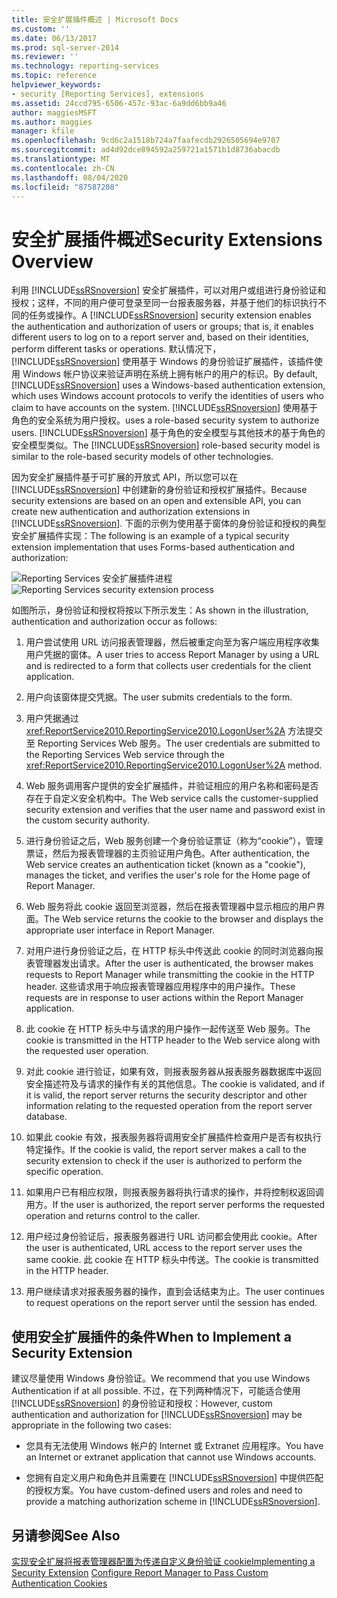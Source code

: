 ```yaml
---
title: 安全扩展插件概述 | Microsoft Docs
ms.custom: ''
ms.date: 06/13/2017
ms.prod: sql-server-2014
ms.reviewer: ''
ms.technology: reporting-services
ms.topic: reference
helpviewer_keywords:
- security [Reporting Services], extensions
ms.assetid: 24ccd795-6506-457c-93ac-6a9dd6bb9a46
author: maggiesMSFT
ms.author: maggies
manager: kfile
ms.openlocfilehash: 9cd6c2a1518b724a7faafecdb2926505694e9707
ms.sourcegitcommit: ad4d92dce894592a259721a1571b1d8736abacdb
ms.translationtype: MT
ms.contentlocale: zh-CN
ms.lasthandoff: 08/04/2020
ms.locfileid: "87587208"
---
```

# <a name="security-extensions-overview"></a><span data-ttu-id="f740f-102">安全扩展插件概述</span><span class="sxs-lookup"><span data-stu-id="f740f-102">Security Extensions Overview</span></span>
  <span data-ttu-id="f740f-103">利用 [!INCLUDE[ssRSnoversion](../../../includes/ssrsnoversion-md.md)] 安全扩展插件，可以对用户或组进行身份验证和授权；这样，不同的用户便可登录至同一台报表服务器，并基于他们的标识执行不同的任务或操作。</span><span class="sxs-lookup"><span data-stu-id="f740f-103">A [!INCLUDE[ssRSnoversion](../../../includes/ssrsnoversion-md.md)] security extension enables the authentication and authorization of users or groups; that is, it enables different users to log on to a report server and, based on their identities, perform different tasks or operations.</span></span> <span data-ttu-id="f740f-104">默认情况下，[!INCLUDE[ssRSnoversion](../../../includes/ssrsnoversion-md.md)] 使用基于 Windows 的身份验证扩展插件，该插件使用 Windows 帐户协议来验证声明在系统上拥有帐户的用户的标识。</span><span class="sxs-lookup"><span data-stu-id="f740f-104">By default, [!INCLUDE[ssRSnoversion](../../../includes/ssrsnoversion-md.md)] uses a Windows-based authentication extension, which uses Windows account protocols to verify the identities of users who claim to have accounts on the system.</span></span> [!INCLUDE[ssRSnoversion](../../../includes/ssrsnoversion-md.md)] <span data-ttu-id="f740f-105">使用基于角色的安全系统为用户授权。</span><span class="sxs-lookup"><span data-stu-id="f740f-105">uses a role-based security system to authorize users.</span></span> <span data-ttu-id="f740f-106">[!INCLUDE[ssRSnoversion](../../../includes/ssrsnoversion-md.md)] 基于角色的安全模型与其他技术的基于角色的安全模型类似。</span><span class="sxs-lookup"><span data-stu-id="f740f-106">The [!INCLUDE[ssRSnoversion](../../../includes/ssrsnoversion-md.md)] role-based security model is similar to the role-based security models of other technologies.</span></span>

 <span data-ttu-id="f740f-107">因为安全扩展插件基于可扩展的开放式 API，所以您可以在 [!INCLUDE[ssRSnoversion](../../../includes/ssrsnoversion-md.md)] 中创建新的身份验证和授权扩展插件。</span><span class="sxs-lookup"><span data-stu-id="f740f-107">Because security extensions are based on an open and extensible API, you can create new authentication and authorization extensions in [!INCLUDE[ssRSnoversion](../../../includes/ssrsnoversion-md.md)].</span></span> <span data-ttu-id="f740f-108">下面的示例为使用基于窗体的身份验证和授权的典型安全扩展插件实现：</span><span class="sxs-lookup"><span data-stu-id="f740f-108">The following is an example of a typical security extension implementation that uses Forms-based authentication and authorization:</span></span>

 <span data-ttu-id="f740f-109">![Reporting Services 安全扩展插件进程](../../media/rosettasecurityextensionflow.gif "Reporting Services 安全扩展插件进程")</span><span class="sxs-lookup"><span data-stu-id="f740f-109">![Reporting Services security extension process](../../media/rosettasecurityextensionflow.gif "Reporting Services security extension process")</span></span>

 <span data-ttu-id="f740f-110">如图所示，身份验证和授权将按以下所示发生：</span><span class="sxs-lookup"><span data-stu-id="f740f-110">As shown in the illustration, authentication and authorization occur as follows:</span></span>

1.  <span data-ttu-id="f740f-111">用户尝试使用 URL 访问报表管理器，然后被重定向至为客户端应用程序收集用户凭据的窗体。</span><span class="sxs-lookup"><span data-stu-id="f740f-111">A user tries to access Report Manager by using a URL and is redirected to a form that collects user credentials for the client application.</span></span>

2.  <span data-ttu-id="f740f-112">用户向该窗体提交凭据。</span><span class="sxs-lookup"><span data-stu-id="f740f-112">The user submits credentials to the form.</span></span>

3.  <span data-ttu-id="f740f-113">用户凭据通过 <xref:ReportService2010.ReportingService2010.LogonUser%2A> 方法提交至 Reporting Services Web 服务。</span><span class="sxs-lookup"><span data-stu-id="f740f-113">The user credentials are submitted to the Reporting Services Web service through the <xref:ReportService2010.ReportingService2010.LogonUser%2A> method.</span></span>

4.  <span data-ttu-id="f740f-114">Web 服务调用客户提供的安全扩展插件，并验证相应的用户名称和密码是否存在于自定义安全机构中。</span><span class="sxs-lookup"><span data-stu-id="f740f-114">The Web service calls the customer-supplied security extension and verifies that the user name and password exist in the custom security authority.</span></span>

5.  <span data-ttu-id="f740f-115">进行身份验证之后，Web 服务创建一个身份验证票证（称为“cookie”），管理票证，然后为报表管理器的主页验证用户角色。</span><span class="sxs-lookup"><span data-stu-id="f740f-115">After authentication, the Web service creates an authentication ticket (known as a "cookie"), manages the ticket, and verifies the user's role for the Home page of Report Manager.</span></span>

6.  <span data-ttu-id="f740f-116">Web 服务将此 cookie 返回至浏览器，然后在报表管理器中显示相应的用户界面。</span><span class="sxs-lookup"><span data-stu-id="f740f-116">The Web service returns the cookie to the browser and displays the appropriate user interface in Report Manager.</span></span>

7.  <span data-ttu-id="f740f-117">对用户进行身份验证之后，在 HTTP 标头中传送此 cookie 的同时浏览器向报表管理器发出请求。</span><span class="sxs-lookup"><span data-stu-id="f740f-117">After the user is authenticated, the browser makes requests to Report Manager while transmitting the cookie in the HTTP header.</span></span> <span data-ttu-id="f740f-118">这些请求用于响应报表管理器应用程序中的用户操作。</span><span class="sxs-lookup"><span data-stu-id="f740f-118">These requests are in response to user actions within the Report Manager application.</span></span>

8.  <span data-ttu-id="f740f-119">此 cookie 在 HTTP 标头中与请求的用户操作一起传送至 Web 服务。</span><span class="sxs-lookup"><span data-stu-id="f740f-119">The cookie is transmitted in the HTTP header to the Web service along with the requested user operation.</span></span>

9. <span data-ttu-id="f740f-120">对此 cookie 进行验证，如果有效，则报表服务器从报表服务器数据库中返回安全描述符及与请求的操作有关的其他信息。</span><span class="sxs-lookup"><span data-stu-id="f740f-120">The cookie is validated, and if it is valid, the report server returns the security descriptor and other information relating to the requested operation from the report server database.</span></span>

10. <span data-ttu-id="f740f-121">如果此 cookie 有效，报表服务器将调用安全扩展插件检查用户是否有权执行特定操作。</span><span class="sxs-lookup"><span data-stu-id="f740f-121">If the cookie is valid, the report server makes a call to the security extension to check if the user is authorized to perform the specific operation.</span></span>

11. <span data-ttu-id="f740f-122">如果用户已有相应权限，则报表服务器将执行请求的操作，并将控制权返回调用方。</span><span class="sxs-lookup"><span data-stu-id="f740f-122">If the user is authorized, the report server performs the requested operation and returns control to the caller.</span></span>

12. <span data-ttu-id="f740f-123">用户经过身份验证后，报表服务器进行 URL 访问都会使用此 cookie。</span><span class="sxs-lookup"><span data-stu-id="f740f-123">After the user is authenticated, URL access to the report server uses the same cookie.</span></span> <span data-ttu-id="f740f-124">此 cookie 在 HTTP 标头中传送。</span><span class="sxs-lookup"><span data-stu-id="f740f-124">The cookie is transmitted in the HTTP header.</span></span>

13. <span data-ttu-id="f740f-125">用户继续请求对报表服务器的操作，直到会话结束为止。</span><span class="sxs-lookup"><span data-stu-id="f740f-125">The user continues to request operations on the report server until the session has ended.</span></span>

## <a name="when-to-implement-a-security-extension"></a><span data-ttu-id="f740f-126">使用安全扩展插件的条件</span><span class="sxs-lookup"><span data-stu-id="f740f-126">When to Implement a Security Extension</span></span>
 <span data-ttu-id="f740f-127">建议尽量使用 Windows 身份验证。</span><span class="sxs-lookup"><span data-stu-id="f740f-127">We recommend that you use Windows Authentication if at all possible.</span></span> <span data-ttu-id="f740f-128">不过，在下列两种情况下，可能适合使用 [!INCLUDE[ssRSnoversion](../../../includes/ssrsnoversion-md.md)] 的身份验证和授权：</span><span class="sxs-lookup"><span data-stu-id="f740f-128">However, custom authentication and authorization for [!INCLUDE[ssRSnoversion](../../../includes/ssrsnoversion-md.md)] may be appropriate in the following two cases:</span></span>

-   <span data-ttu-id="f740f-129">您具有无法使用 Windows 帐户的 Internet 或 Extranet 应用程序。</span><span class="sxs-lookup"><span data-stu-id="f740f-129">You have an Internet or extranet application that cannot use Windows accounts.</span></span>

-   <span data-ttu-id="f740f-130">您拥有自定义用户和角色并且需要在 [!INCLUDE[ssRSnoversion](../../../includes/ssrsnoversion-md.md)] 中提供匹配的授权方案。</span><span class="sxs-lookup"><span data-stu-id="f740f-130">You have custom-defined users and roles and need to provide a matching authorization scheme in [!INCLUDE[ssRSnoversion](../../../includes/ssrsnoversion-md.md)].</span></span>

## <a name="see-also"></a><span data-ttu-id="f740f-131">另请参阅</span><span class="sxs-lookup"><span data-stu-id="f740f-131">See Also</span></span>
 <span data-ttu-id="f740f-132">[实现安全扩展](../security-extension/implementing-a-security-extension.md)[将报表管理器配置为传递自定义身份验证 cookie](../../security/configure-the-web-portal-to-pass-custom-authentication-cookies.md)</span><span class="sxs-lookup"><span data-stu-id="f740f-132">[Implementing a Security Extension](../security-extension/implementing-a-security-extension.md) [Configure Report Manager to Pass Custom Authentication Cookies](../../security/configure-the-web-portal-to-pass-custom-authentication-cookies.md)</span></span>


